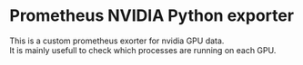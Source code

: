 # Prometheus NVIDIA Python exporter
This is a custom prometheus exorter for nvidia GPU data.\
It is mainly usefull to check which processes are running on each GPU.